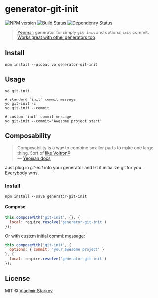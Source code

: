 # generator-git-init

[![NPM version][npm-image]][npm-url]
[![Build Status][travis-image]][travis-url]
[![Dependency Status][depstat-image]][depstat-url]

> [Yeoman][yo] generator for simply `git init` and optional `init` commit.  
> [Works great with other generators too](#composability).

[yo]: http://yeoman.io/

## Install

    npm install --global yo generator-git-init

## Usage

    yo git-init

    # standard `init` commit message
    yo git-init -c
    yo git-init --commit

    # custom `init` commit message
    yo git-init --commit='Awesome project start'

## Composability

> Composability is a way to combine smaller parts to make one large thing. Sort of [like Voltron®][voltron]  
> — [Yeoman docs](http://yeoman.io/authoring/composability.html)

Just plug in _git-init_ into your generator and let it initialize git for you. Everybody wins.

### Install

    npm install --save generator-git-init

#### Compose

```js
this.composeWith('git-init', {}, {
  local: require.resolve('generator-git-init')
});
```

Or with custom initial commit message:

```js
this.composeWith('git-init', {
  options: { commit: 'your awesome project' }
}, {
  local: require.resolve('generator-git-init')
});
```

[voltron]: http://25.media.tumblr.com/tumblr_m1zllfCJV21r8gq9go11_250.gif


## License

MIT © [Vladimir Starkov](https://iamstarkov.com)

[npm-url]: https://npmjs.org/package/generator-git-init
[npm-image]: https://img.shields.io/npm/v/generator-git-init.svg?style=flat-square

[travis-url]: https://travis-ci.org/iamstarkov/generator-git-init
[travis-image]: https://img.shields.io/travis/iamstarkov/generator-git-init.svg?style=flat-square

[depstat-url]: https://david-dm.org/iamstarkov/generator-git-init
[depstat-image]: https://david-dm.org/iamstarkov/generator-git-init.svg?style=flat-square

[travis]: https://travis-ci.org/

